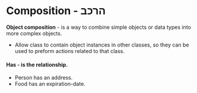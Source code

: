 # Composition - הרכב

**Object composition** - is a way to combine simple objects or data types into more complex objects.

- Allow class to contain object instances in other classes, so they can be used to preform actions related to that class.

#### **Has** - is the relationship.

- Person has an address.
- Food has an expiration-date.
